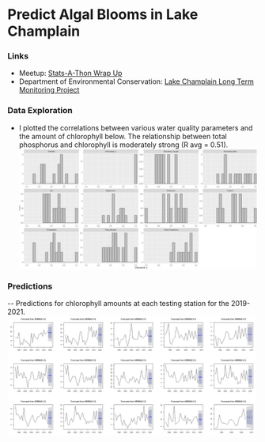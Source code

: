 # Predict Algal Blooms in Lake Champlain 

### Links
- Meetup: [Stats-A-Thon Wrap Up](https://www.meetup.com/Burlington-Data-Scientists/events/259092234/)
- Department of Environmental Conservation: [Lake Champlain Long Term Monitoring Project](https://dec.vermont.gov/watershed/lakes-ponds/monitor/lake-champlain)

### Data Exploration
- I plotted the correlations between various water quality parameters and the amount of chlorophyll below.
The relationship between total phosphorus and chlorophyll is moderately strong (R avg = 0.51). 
![Correlations with chlorophyll](Correlations.JPG)

### Predictions
-- Predictions for chlorophyll amounts at each testing station for the 2019-2021.
![chlorophyll prediction](arima.JPG)